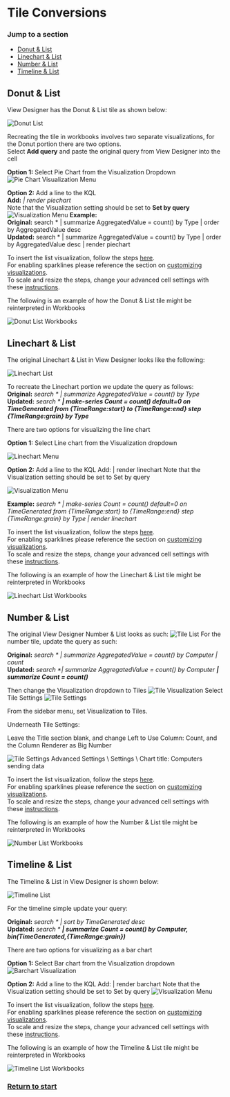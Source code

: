 # Tile Conversions

### Jump to a section
* [Donut & List](#Donut-&-List)
* [Linechart & List](#Linechart-&-List)
* [Number & List](#Donut-&-List)
* [Timeline & List](#Timeline-&-List)
## Donut & List <a id="Donut-&-List"></a>


View Designer has the Donut & List tile as shown below:

![Donut List](./Examples/DonutList.png)

Recreating the tile in workbooks involves two separate visualizations, for the Donut portion there are two options.\
Select **Add query** and paste the original query from View Designer into the cell

**Option 1:** Select Pie Chart from the Visualization Dropdown
 ![Pie Chart Visualization Menu](./Examples/PieChart.png)

**Option 2:** Add a line to the KQL\
**Add:** _| render piechart_\
Note that the Visualization setting should be set to **Set by query**
 ![Visualization Menu](./Examples/SetByQuery.png)
**Example:**\
**Original:** search * | summarize AggregatedValue = count() by Type | order by AggregatedValue desc \
**Updated:** search * | summarize AggregatedValue = count() by Type | order by AggregatedValue desc | render piechart

To insert the list visualization, follow the steps [here](./CommonSteps.md#List).\
For enabling sparklines please reference the section on [customizing visualizations](./CommonSteps.md#Sparkline).\
To scale and resize the steps, change your advanced cell settings with these [instructions](./CommonSteps.md#Advanced).

The following is an example of how the Donut & List tile might be reinterpreted in Workbooks

![Donut List Workbooks](./Examples/DonutWorkbooks.png)

## Linechart & List <a id="Linechart-&-List"></a>
The original Linechart & List in View Designer looks like the following:
 
![Linechart List](./Examples/LineList.png) 

To recreate the Linechart portion we update the query as follows:\
**Original:** _search * | summarize AggregatedValue = count() by Type_\
**Updated:** _search * **| make-series Count = count() default=0 on TimeGenerated from {TimeRange:start} to {TimeRange:end} step {TimeRange:grain} by Type**_

There are two options for visualizing the line chart

**Option 1:** Select Line chart from the Visualization dropdown
 
 ![Linechart Menu](./Examples/LineViz.png)

**Option 2:** Add a line to the KQL
Add: | render linechart
Note that the Visualization setting should be set to Set by query

 ![Visualization Menu](./Examples/SetByQuery.png)

**Example:**
_search * | make-series Count = count() default=0 on TimeGenerated from {TimeRange:start} to {TimeRange:end} step {TimeRange:grain} by Type | render linechart_

To insert the list visualization, follow the steps [here](./CommonSteps.md#List).\
For enabling sparklines please reference the section on [customizing visualizations](./CommonSteps.md#Sparkline).\
To scale and resize the steps, change your advanced cell settings with these [instructions](./CommonSteps.md#Advanced).

The following is an example of how the Linechart & List tile might be reinterpreted in Workbooks

![Linechart List Workbooks](./Examples/LineWorkbooks.png)

## Number & List <a id="Number-&-List"></a>
The original View Designer Number & List looks as such:
 ![Tile List](./Examples/TileListEx.png)
For the number tile, update the query as such:

**Original:** _search * | summarize AggregatedValue = count() by Computer | count_\
**Updated:** _search *| summarize AggregatedValue = count() by Computer **| summarize Count = count()**_

Then change the Visualization dropdown to Tiles
 ![Tile Visualization](./Examples/TileViz.png)
Select Tile Settings
 ![Tile Settings](./Examples/TileSet.png)

From the sidebar menu, set Visualization to Tiles.

Underneath Tile Settings: 

Leave the Title section blank, and change Left to Use Column: Count, and the Column Renderer as Big Number


![Tile Settings](./Examples/TileSettings.png)
Advanced Settings \ Settings \ Chart title:  Computers sending data
 
To insert the list visualization, follow the steps [here](./CommonSteps.md#List).\
For enabling sparklines please reference the section on [customizing visualizations](./CommonSteps.md#Sparkline).\
To scale and resize the steps, change your advanced cell settings with these [instructions](./CommonSteps.md#Advanced).

The following is an example of how the Number & List tile might be reinterpreted in Workbooks

![Number List Workbooks](./Examples/NumberWorkbooks.png)

## Timeline & List <a id="Timeline-&-List"></a>
The Timeline & List in View Designer is shown below:

 ![Timeline List](./Examples/TimeList.png)

For the timeline simple update your query:

**Original:** _search * | sort by TimeGenerated desc_\
**Updated:** _search * **| summarize Count = count() by Computer, bin(TimeGenerated,{TimeRange:grain})**_

There are two options for visualizing as a bar chart

**Option 1:** Select Bar chart from the Visualization dropdown
 ![Barchart Visualization](./Examples/BarViz.png)
 
**Option 2:** Add a line to the KQL
Add: | render barchart
Note that the Visualization setting should be set to Set by query
 ![Visualization Menu](./Examples/SetByQuery.png)

 
To insert the list visualization, follow the steps [here](./CommonSteps.md#List).\
For enabling sparklines please reference the section on [customizing visualizations](./CommonSteps.md#Sparkline).\
To scale and resize the steps, change your advanced cell settings with these [instructions](./CommonSteps.md#Advanced).

The following is an example of how the Timeline & List tile might be reinterpreted in Workbooks

![Timeline List Workbooks](./Examples/TimeWorkbooks.png)


### [Return to start](./ViewDesignerOverview.md)
